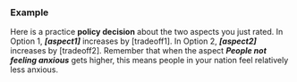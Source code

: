 ### Example

Here is a practice **policy decision** about the two aspects you just rated. In Option 1, ***[aspect1]*** increases by [tradeoff1]. In Option 2, ***[aspect2]*** increases by [tradeoff2]. Remember that when the aspect ***People not feeling anxious*** gets higher, this means people in your nation feel relatively less anxious.

